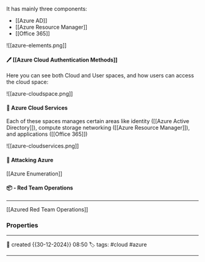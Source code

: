 
It has mainly three components:

- [[Azure AD]]
- [[Azure Resource Manager]]
- [[Office 365]]

![[azure-elements.png]]


#### 🖊️ [[Azure Cloud Authentication Methods]]

Here you can see both Cloud and User spaces, and how users can access the cloud space:

![[azure-cloudspace.png]]

#### 📔 Azure Cloud Services

Each of these spaces manages certain areas like identity ([[Azure Active Directory]]), compute storage networking ([[Azure Resource Manager]]), and applications ([[Office 365]])

![[azure-cloudservices.png]]

####  📗 Attacking Azure

[[Azure Enumeration]]

#### 📦 - Red Team Operations
--- 

[[Azured Red Team Operations]]


### Properties
---
📆 created   {{30-12-2024}} 08:50
🏷️ tags: #cloud #azure 

---

